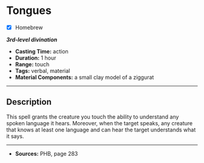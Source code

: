 # Tongues
- [x] Homebrew

***3rd-level divination***
- **Casting Time:** action
- **Duration:** 1 hour
- **Range:** touch
- **Tags:** verbal, material
- **Material Components:** a small clay model of a ziggurat

---

## Description
This spell grants the creature you touch the ability to understand any spoken language it hears.
Moreover, when the target speaks, any creature that knows at least one language and can hear the target understands what it says.

---

- **Sources:** PHB, page 283
